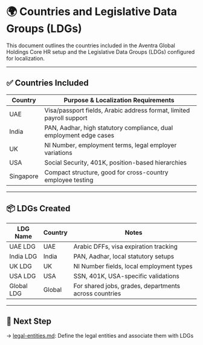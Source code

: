 # 🌍 Countries and Legislative Data Groups (LDGs)

This document outlines the countries included in the Aventra Global Holdings Core HR setup and the Legislative Data Groups (LDGs) configured for localization.

---

## ✅ Countries Included

| Country     | Purpose & Localization Requirements                                     |
|-------------|-------------------------------------------------------------------------|
| UAE         | Visa/passport fields, Arabic address format, limited payroll support   |
| India       | PAN, Aadhar, high statutory compliance, dual employment edge cases     |
| UK          | NI Number, employment terms, legal employer variations                 |
| USA         | Social Security, 401K, position-based hierarchies                      |
| Singapore   | Compact structure, good for cross-country employee testing             |

---

## 📦 LDGs Created

| LDG Name      | Country     | Notes                                                   |
|---------------|-------------|----------------------------------------------------------|
| UAE LDG       | UAE         | Arabic DFFs, visa expiration tracking                    |
| India LDG     | India       | PAN, Aadhar, local statutory setups                     |
| UK LDG        | UK          | NI Number fields, local employment types                |
| USA LDG       | USA         | SSN, 401K, USA-specific validations                     |
| Global LDG    | Global      | For shared jobs, grades, departments across countries   |

---

## 🔗 Next Step

→ [legal-entities.md](legal-entities.md): Define the legal entities and associate them with LDGs